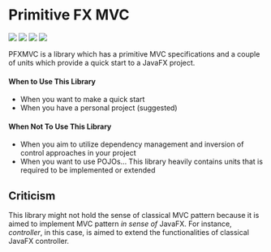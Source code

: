 # Primitive FX MVC

![](https://img.shields.io/badge/groupId-com.erayerdin-blue.svg?style=flat-square)
![](https://img.shields.io/badge/artifactId-primitivefxmvc-blue.svg?style=flat-square)
![](https://img.shields.io/badge/version-0.1.5--alpha-red.svg?style=flat-square)
[![](https://img.shields.io/badge/license-Apache2-333333.svg?style=flat-square)](LICENSE)

PFXMVC is a library which has a primitive MVC specifications and
a couple of units which provide a quick start to a JavaFX project.

#### When to Use This Library

 - When you want to make a quick start
 - When you have a personal project (suggested)

#### When Not To Use This Library

 - When you aim to utilize dependency management and inversion of control approaches in your project
 - When you want to use POJOs... This library heavily contains units that is required to be implemented or extended

## Criticism

This library might not hold the sense of classical MVC pattern because
it is aimed to implement MVC pattern *in sense of* JavaFX. For instance,
*controller*, in this case, is aimed to extend the functionalities of
classical JavaFX controller.
